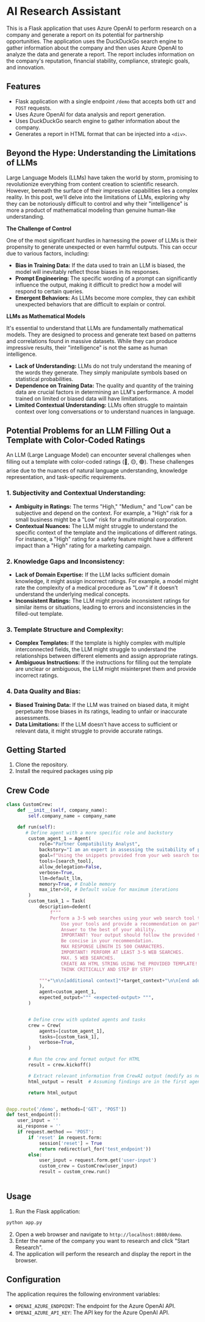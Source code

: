 # AI Research Assistant

This is a Flask application that uses Azure OpenAI to perform research on a company and generate a report on its potential for partnership opportunities. The application uses the DuckDuckGo search engine to gather information about the company and then uses Azure OpenAI to analyze the data and generate a report. The report includes information on the company's reputation, financial stability, compliance, strategic goals, and innovation.

## Features

- Flask application with a single endpoint `/demo` that accepts both `GET` and `POST` requests.
- Uses Azure OpenAI for data analysis and report generation.
- Uses DuckDuckGo search engine to gather information about the company.
- Generates a report in HTML format that can be injected into a `<div>`.

## Beyond the Hype: Understanding the Limitations of LLMs

Large Language Models (LLMs) have taken the world by storm, promising to revolutionize everything from content creation to scientific research. However, beneath the surface of their impressive capabilities lies a complex reality. In this post, we'll delve into the limitations of LLMs, exploring why they can be notoriously difficult to control and why their "intelligence" is more a product of mathematical modeling than genuine human-like understanding.

**The Challenge of Control**

One of the most significant hurdles in harnessing the power of LLMs is their propensity to generate unexpected or even harmful outputs. This can occur due to various factors, including:

* **Bias in Training Data:** If the data used to train an LLM is biased, the model will inevitably reflect those biases in its responses.
* **Prompt Engineering:** The specific wording of a prompt can significantly influence the output, making it difficult to predict how a model will respond to certain queries.
* **Emergent Behaviors:** As LLMs become more complex, they can exhibit unexpected behaviors that are difficult to explain or control.

**LLMs as Mathematical Models**

It's essential to understand that LLMs are fundamentally mathematical models. They are designed to process and generate text based on patterns and correlations found in massive datasets. While they can produce impressive results, their "intelligence" is not the same as human intelligence.

* **Lack of Understanding:** LLMs do not truly understand the meaning of the words they generate. They simply manipulate symbols based on statistical probabilities.
* **Dependence on Training Data:** The quality and quantity of the training data are crucial factors in determining an LLM's performance. A model trained on limited or biased data will have limitations.
* **Limited Contextual Understanding:** LLMs often struggle to maintain context over long conversations or to understand nuances in language.

## Potential Problems for an LLM Filling Out a Template with Color-Coded Ratings

An LLM (Large Language Model) can encounter several challenges when filling out a template with color-coded ratings (🔴, 🟡, 🟢). These challenges arise due to the nuances of natural language understanding, knowledge representation, and task-specific requirements.

### 1. **Subjectivity and Contextual Understanding:**
* **Ambiguity in Ratings:** The terms "High," "Medium," and "Low" can be subjective and depend on the context. For example, a "High" risk for a small business might be a "Low" risk for a multinational corporation.
* **Contextual Nuances:** The LLM might struggle to understand the specific context of the template and the implications of different ratings. For instance, a "High" rating for a safety feature might have a different impact than a "High" rating for a marketing campaign.

### 2. **Knowledge Gaps and Inconsistency:**
* **Lack of Domain Expertise:** If the LLM lacks sufficient domain knowledge, it might assign incorrect ratings. For example, a model might rate the complexity of a medical procedure as "Low" if it doesn't understand the underlying medical concepts.
* **Inconsistent Ratings:** The LLM might provide inconsistent ratings for similar items or situations, leading to errors and inconsistencies in the filled-out template.

### 3. **Template Structure and Complexity:**
* **Complex Templates:** If the template is highly complex with multiple interconnected fields, the LLM might struggle to understand the relationships between different elements and assign appropriate ratings.
* **Ambiguous Instructions:** If the instructions for filling out the template are unclear or ambiguous, the LLM might misinterpret them and provide incorrect ratings.

### 4. **Data Quality and Bias:**
* **Biased Training Data:** If the LLM was trained on biased data, it might perpetuate those biases in its ratings, leading to unfair or inaccurate assessments.
* **Data Limitations:** If the LLM doesn't have access to sufficient or relevant data, it might struggle to provide accurate ratings.


## Getting Started

1. Clone the repository.
2. Install the required packages using pip

## Crew Code

```python
class CustomCrew:
    def __init__(self, company_name):
        self.company_name = company_name

    def run(self):
       # Define agent with a more specific role and backstory
        custom_agent_1 = Agent(
            role="Partner Compatibility Analyst",
            backstory="I am an expert in assessing the suitability of potential business partners. I have a deep understanding of industry trends, financial analysis, and partnership dynamics.",
            goal=f"Using the snippets provided from your web search tool, generate an HTML report on {self.company_name} for potential partnership opportunities with {target}, focusing on financial stability, industry reputation, and alignment with strategic goals.",
            tools=[search_tool],
            allow_delegation=False,
            verbose=True,
            llm=default_llm,
            memory=True, # Enable memory
            max_iter=50, # Default value for maximum iterations
        )
        custom_task_1 = Task(
            description=dedent(
                f"""
                Perform a 3-5 web searches using your web search tool to analyze {self.company_name}:                
                    Use your tools and provide a recommendation on partner compatibility.
                    Answer to the best of your ability.
                    IMPORTANT! Your output should follow the provided template.
                    Be concise in your recommendation.
                    MAX RESPONSE LENGTH IS 500 CHARACTERS.
                    IMPORTANT! PERFORM AT LEAST 3-5 WEB SEARCHES.
                    MAX. 5 WEB SEARCHES.
                    CREATE AN HTML STRING USING THE PROVIDED TEMPLATE! IMPORTANT!
                    THINK CRITICALLY AND STEP BY STEP!

            """+"\n\n[additional context]"+target_context+"\n\n[end additional context]"
            ),
            agent=custom_agent_1,
            expected_output=""" <expected-output> """,
        )


        # Define crew with updated agents and tasks
        crew = Crew(
            agents=[custom_agent_1],
            tasks=[custom_task_1],
            verbose=True,
        )

        # Run the crew and format output for HTML
        result = crew.kickoff()

        # Extract relevant information from CrewAI output (modify as needed)
        html_output = result  # Assuming findings are in the first agent's output

        return html_output


@app.route('/demo', methods=['GET', 'POST'])
def test_endpoint():
    user_input = ''
    ai_response = ''
    if request.method == 'POST':
        if 'reset' in request.form:
            session['reset'] = True
            return redirect(url_for('test_endpoint'))
        else:
            user_input = request.form.get('user-input')
            custom_crew = CustomCrew(user_input)
            result = custom_crew.run()
            
```

## Usage

1. Run the Flask application:

```bash
python app.py
```

2. Open a web browser and navigate to `http://localhost:8080/demo`.
3. Enter the name of the company you want to research and click "Start Research".
4. The application will perform the research and display the report in the browser.

## Configuration

The application requires the following environment variables:

- `OPENAI_AZURE_ENDPOINT`: The endpoint for the Azure OpenAI API.
- `OPENAI_AZURE_API_KEY`: The API key for the Azure OpenAI API.
